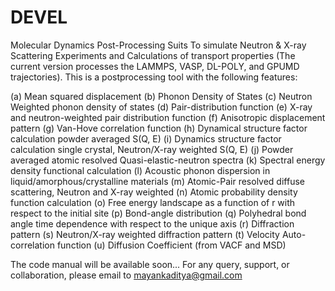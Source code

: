 # DEVEL
Molecular Dynamics Post-Processing Suits To simulate Neutron & X-ray Scattering Experiments and Calculations of transport properties (The current version processes the LAMMPS, VASP, DL-POLY, and GPUMD trajectories).
This is a postprocessing tool with the following features:

(a) Mean squared displacement
(b) Phonon Density of States 
(c) Neutron Weighted phonon density of states
(d) Pair-distribution function
(e) X-ray and neutron-weighted pair distribution function
(f) Anisotropic displacement pattern
(g) Van-Hove correlation function
(h) Dynamical structure factor calculation powder averaged S(Q, E)
(i) Dynamics structure factor calculation single crystal, Neutron/X-ray weighted S(Q, E)
(j) Powder averaged atomic resolved Quasi-elastic-neutron spectra 
(k) Spectral energy density functional calculation
(l) Acoustic phonon dispersion in liquid/amorphous/crystalline materials
(m) Atomic-Pair resolved diffuse scattering, Neutron and X-ray weighted 
(n) Atomic probability density function calculation 
(o) Free energy landscape as a function of r with respect to the initial site
(p) Bond-angle distribution
(q) Polyhedral bond angle time dependence with respect to the unique axis
(r) Diffraction pattern
(s) Neutron/X-ray weighted diffraction pattern
(t) Velocity Auto-correlation function
(u) Diffusion Coefficient (from VACF and MSD)


The code manual will be available soon...
For any query, support, or collaboration, please email to mayankaditya@gmail.com

